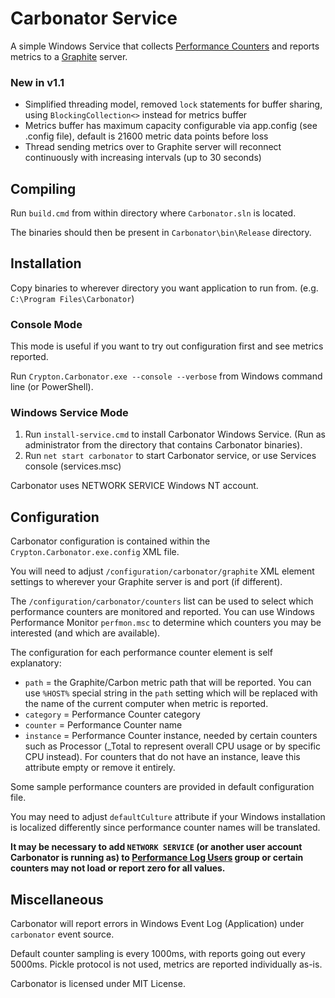 ﻿# Carbonator Service #

A simple Windows Service that collects [Performance Counters](https://msdn.microsoft.com/en-us/library/windows/desktop/aa373083%28v=vs.85%29.aspx) and 
reports metrics to a [Graphite](http://graphite.readthedocs.org/en/latest/overview.html) server.

### New in v1.1 ###

 - Simplified threading model, removed ``lock`` statements for buffer sharing, using ``BlockingCollection<>`` instead for metrics buffer
 - Metrics buffer has maximum capacity configurable via app.config (see .config file), default is 21600 metric data points before loss
 - Thread sending metrics over to Graphite server will reconnect continuously with increasing intervals (up to 30 seconds)

## Compiling ##

Run ``build.cmd`` from within directory where ``Carbonator.sln`` is located.

The binaries should then be present in ``Carbonator\bin\Release`` directory.

## Installation ##

Copy binaries to wherever directory you want application to run from. (e.g. ``C:\Program Files\Carbonator``)

### Console Mode ###

This mode is useful if you want to try out configuration first and see metrics reported.

Run ``Crypton.Carbonator.exe --console --verbose`` from Windows command line (or PowerShell).

### Windows Service Mode ###

1. Run ``install-service.cmd`` to install Carbonator Windows Service. (Run as administrator from the directory that contains Carbonator binaries).
2. Run ``net start carbonator`` to start Carbonator service, or use Services console (services.msc)

Carbonator uses NETWORK SERVICE Windows NT account.

## Configuration ##

Carbonator configuration is contained within the ``Crypton.Carbonator.exe.config`` XML file.

You will need to adjust ``/configuration/carbonator/graphite`` XML element settings to wherever your Graphite server is and port (if different).

The ``/configuration/carbonator/counters`` list can be used to select which performance counters are monitored and reported. You can use Windows Performance Monitor ``perfmon.msc``
to determine which counters you may be interested (and which are available).

The configuration for each performance counter element is self explanatory:

- `path` = the Graphite/Carbon metric path that will be reported. 
  You can use ``%HOST%`` special string in the `path` setting which will be replaced with the name of the current computer when metric is reported.
- `category` = Performance Counter category
- `counter` = Performance Counter name
- `instance` = Performance Counter instance, needed by certain counters such as Processor (_Total to represent overall CPU usage or by specific CPU instead).
  For counters that do not have an instance, leave this attribute empty or remove it entirely.

Some sample performance counters are provided in default configuration file.

You may need to adjust `defaultCulture` attribute if your Windows installation is localized differently since performance counter names will be translated.

**It may be necessary to add ``NETWORK SERVICE`` (or another user account Carbonator is running as) to [Performance Log Users](https://technet.microsoft.com/en-us/library/cc785098%28v=ws.10%29.aspx) group or certain counters may not load or report zero for all values.**

## Miscellaneous ##

Carbonator will report errors in Windows Event Log (Application) under `carbonator` event source.

Default counter sampling is every 1000ms, with reports going out every 5000ms. Pickle protocol is not used, metrics are reported individually as-is.

Carbonator is licensed under MIT License.
